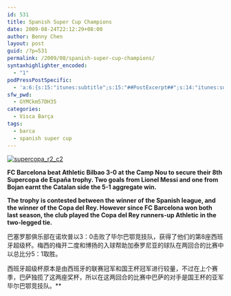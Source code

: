 ```yaml
---
id: 531
title: Spanish Super Cup Champions
date: 2009-08-24T22:12:29+08:00
author: Benny Chen
layout: post
guid: /?p=531
permalink: /2009/08/spanish-super-cup-champions/
syntaxhighlighter_encoded:
  - "1"
podPressPostSpecific:
  - 'a:6:{s:15:"itunes:subtitle";s:15:"##PostExcerpt##";s:14:"itunes:summary";s:15:"##PostExcerpt##";s:15:"itunes:keywords";s:17:"##WordPressCats##";s:13:"itunes:author";s:10:"##Global##";s:15:"itunes:explicit";s:2:"No";s:12:"itunes:block";s:2:"No";}'
sfw_pwd:
  - GYMCkm57DH35
categories:
  - Visca Barça
tags:
  - barca
  - spanish super cup
---
```

<a href="/wp-content/uploads/2009/08/supercopa_r2_c2.jpg" class="highslide-image" onclick="return hs.expand(this);"><img class="aligncenter size-full wp-image-532" title="supercopa_r2_c2" src="/wp-content/uploads/2009/08/supercopa_r2_c2.jpg" alt="supercopa_r2_c2" srcset="/wp-content/uploads/2009/08/supercopa_r2_c2.jpg 558w, /wp-content/uploads/2009/08/supercopa_r2_c2-300x201.jpg 300w, /wp-content/uploads/2009/08/supercopa_r2_c2-446x300.jpg 446w" sizes="(max-width: 558px) 100vw, 558px" /></a>

**FC Barcelona beat Athletic Bilbao 3-0 at the Camp Nou to secure their 8th Supercopa de España trophy. Two goals from Lionel Messi and one from Bojan earnt the Catalan side the 5-1 aggregate win.** 

**The trophy is contested between the winner of the Spanish league, and the winner of the Copa del Rey. However since FC Barcelona won both last season, the club played the Copa del Rey runners-up Athletic in the two-legged tie.**

巴塞罗那俱乐部在诺坎普以3：0击败了毕尔巴鄂竞技队，获得了他们的第8座西班牙超级杯。梅西的梅开二度和博扬的入球帮助加泰罗尼亚的球队在两回合的比赛中以总比分5：1取胜。

西班牙超级杯原本是由西班牙的联赛冠军和国王杯冠军进行较量，不过在上个赛季，巴萨独揽了这两座奖杯，所以在这两回合的比赛中巴萨的对手是国王杯的亚军毕尔巴鄂竞技队。**</p> 

</strong>